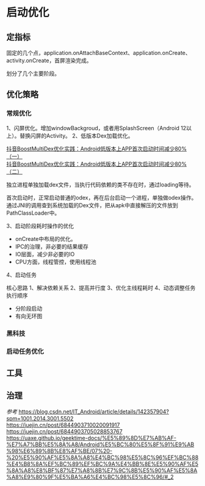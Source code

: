 # 启动优化

## 定指标

固定的几个点，application.onAttachBaseContext、application.onCreate、activity.onCreate，首屏渲染完成。

划分了几个主要阶段。

## 优化策略

### 常规优化

1、闪屏优化。增加windowBackgroud，或者用SplashScreen（Android 12以上）。替换闪屏的Activity。
2、低版本Dex加载优化。

[抖音BoostMultiDex优化实践：Android低版本上APP首次启动时间减少80%（一）](https://mp.weixin.qq.com/s?__biz=MzI1MzYzMjE0MQ==&mid=2247485522&idx=1&sn=cddfb1c64642b53ee51ca00ce3c696ca&chksm=e9d0c3b0dea74aa60f7c4266b3ff6264702b1042170f7697f1de67f26654e78abb515478a838&token=1566092111&lang=zh_CN#rd)  
[抖音BoostMultiDex优化实践：Android低版本上APP首次启动时间减少80%（二）](https://mp.weixin.qq.com/s?__biz=MzI1MzYzMjE0MQ==&mid=2247485530&idx=1&sn=c6f92a614829215d13aec273cbd1022a&chksm=e9d0c3b8dea74aaed9a458e9711d989c780a87d635e377583cc377cd3553d0a8ccbe4aeaa857&token=1566092111&lang=zh_CN#rd)

独立进程单独加载dex文件，当执行代码依赖的类不存在时，通过loading等待。

首次启动时，正常启动普通的odex，再在后台启动一个进程，单独做odex操作。通过JNI的调用查到系统加载的Dex文件，把从apk中直接解压的文件放到PathClassLoader中。

3、启动阶段耗时操作的优化
 - onCreate中布局的优化。
 - IPC的治理，非必要的结果缓存
 - IO层面，减少非必要的IO
 - CPU方面，线程管控，使用线程池

4、启动任务

核心思路
1、解决依赖关系
2、提高并行度
3、优化主线程耗时
4、动态调整任务执行顺序

- 分阶段启动
- 有向无环图


### 黑科技

### 启动任务优化

## 工具

## 治理

*参考*
https://blog.csdn.net/IT_Android/article/details/142357904?spm=1001.2014.3001.5502  
https://juejin.cn/post/6844903710020091917  
https://juejin.cn/post/6844903705028853767
https://uaxe.github.io/geektime-docs/%E5%89%8D%E7%AB%AF-%E7%A7%BB%E5%8A%A8/Android%E5%BC%80%E5%8F%91%E9%AB%98%E6%89%8B%E8%AF%BE/07%20-%20%E5%90%AF%E5%8A%A8%E4%BC%98%E5%8C%96%EF%BC%88%E4%B8%8A%EF%BC%89%EF%BC%9A%E4%BB%8E%E5%90%AF%E5%8A%A8%E8%BF%87%E7%A8%8B%E7%9C%8B%E5%90%AF%E5%8A%A8%E9%80%9F%E5%BA%A6%E4%BC%98%E5%8C%96/#_2